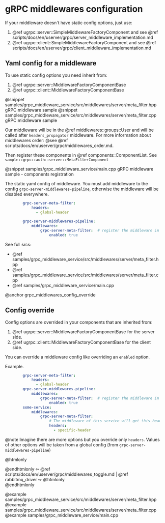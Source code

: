 # gRPC middlewares configuration

If your middleware doesn't have static config options, just use:
1. @ref ugrpc::server::SimpleMiddlewareFactoryComponent and see @ref scripts/docs/en/userver/grpc/server_middleware_implementation.md
2. @ref ugrpc::client::SimpleMiddlewareFactoryComponent and see @ref scripts/docs/en/userver/grpc/client_middleware_implementation.md

## Yaml config for a middleware

To use static config options you need inherit from:
1. @ref ugrpc::server::MiddlewareFactoryComponentBase
2. @ref ugrpc::client::MiddlewareFactoryComponentBase

@snippet samples/grpc_middleware_service/src/middlewares/server/meta_filter.hpp gRPC middleware sample
@snippet samples/grpc_middleware_service/src/middlewares/server/meta_filter.cpp gRPC middleware sample

Our middleware will be in the @ref middlewares::groups::User and will be called after `headers_propagator` middleware.
For more information about middlewares order:
@see @ref scripts/docs/en/userver/grpc/middlewares_order.md.

Then register these components in @ref components::ComponentList. See `sample::grpc::auth::server::MetaFilterComponent`

@snippet samples/grpc_middleware_service/main.cpp gRPC middleware sample - components registration

The static yaml config of middleware. You must add middleware to the config `grpc-server-middlewares-pipeline`, otherwise the middleware will be disabled everywhere.

```yaml
        grpc-server-meta-filter:
            headers:
              - global-header
 
        grpc-server-middlewares-pipeline:
            middlewares:
                grpc-server-meta-filter:  # register the middleware in the pipeline
                    enabled: true
```

See full srcs:

* @ref samples/grpc_middleware_service/src/middlewares/server/meta_filter.hpp	
* @ref samples/grpc_middleware_service/src/middlewares/server/meta_filter.cpp	
* @ref samples/grpc_middleware_service/main.cpp


@anchor grpc_middlewares_config_override
## Config override

Config options are overrided in your components that are inherited from:

1. @ref ugrpc::server::MiddlewareFactoryComponentBase for the server side.
2. @ref ugrpc::client::MiddlewareFactoryComponentBase for the client side.

You can override a middleware config like overriding an `enabled` option.

Example.

```yaml
        grpc-server-meta-filter:
            headers:
              - global-header
        grpc-server-middlewares-pipeline:
            middlewares:
                grpc-server-meta-filter:  # register the middleware in the pipeline
                    enabled: true
        some-service:
            middlewares:
                grpc-server-meta-filter:
                    # The middleware of this service will get this header instead of 'global-header'
                    headers:
                      - specific-header
```

@note Imagine there are more options but you override only `headers`. Values of other options will be taken from a global config (from `grpc-server-middlewares-pipeline`)


@htmlonly <div class="bottom-nav"> @endhtmlonly
⇦ @ref scripts/docs/en/userver/grpc/middlewares_toggle.md | @ref rabbitmq_driver ⇨
@htmlonly </div> @endhtmlonly

@example samples/grpc_middleware_service/src/middlewares/server/meta_filter.hpp
@example samples/grpc_middleware_service/src/middlewares/server/meta_filter.cpp
@example samples/grpc_middleware_service/main.cpp
